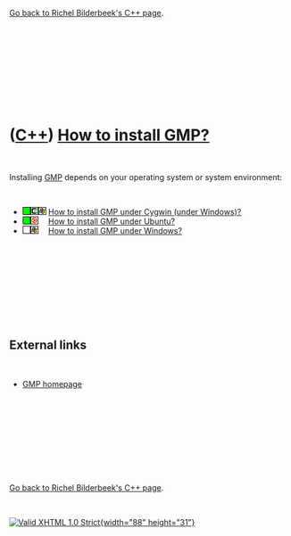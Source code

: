 

[Go back to Richel Bilderbeek's C++ page](Cpp.htm).

 

 

 

 

 

([C++](Cpp.htm)) [How to install GMP?](CppGmpInstall.htm)
=========================================================

 

Installing [GMP](CppGmp.htm) depends on your operating system or system
environment:

 

-   ![OKAY](PicGreen.png)![Cygwin](PicCygwin.png)![Windows](PicWindows.png)
    [How to install GMP under Cygwin (under
    Windows)?](CppGmpInstallCygwin.htm)
-   ![OKAY](PicGreen.png)![Ubuntu](PicUbuntu.png)![Space](PicSpacer.png)
    [How to install GMP under Ubuntu?](CppGmpInstallUbuntu.htm)
-   ![TODO](PicTransparent.png)![Windows](PicWindows.png)![
    ](PicSpacer.png) [How to install GMP under
    Windows?](CppGmpInstallWindows.htm)

 

 

 

 

 

External links
--------------

 

-   [GMP homepage](http://www.gmplib.org)

 

 

 

 

 

[Go back to Richel Bilderbeek's C++ page](Cpp.htm).



 

[![Valid XHTML 1.0 Strict](valid-xhtml10.png){width="88"
height="31"}](http://validator.w3.org/check?uri=referer)
